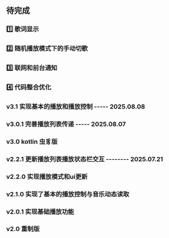 ## 待完成 
### 1️⃣ 歌词显示
### 2️⃣ 随机播放模式下的手动切歌
### 3️⃣ 联网和前台通知
### 4️⃣ 代码整合优化

### v3.1 实现基本的播放和播放控制 ----- 2025.08.08

### v3.0.1 完善播放列表传递 ----- 2025.08.07

### v3.0 kotlin 虫豸版

### v2.2.1 更新播放列表播放状态栏交互 -------- 2025.07.21

### v2.2.0 实现播放模式和ui更新

### v2.1.0 实现了基本的播放控制与音乐动态读取

### v2.0.1 实现基础播放功能

### v2.0 重制版
